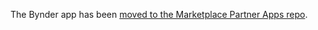 The Bynder app has been [moved to the Marketplace Partner Apps repo](https://github.com/contentful/marketplace-partner-apps/tree/main/apps/bynder).
